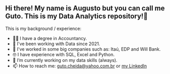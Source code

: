 ## Hi there! My name is Augusto but you can call me Guto. This is my Data Analytics repository!👋

This is my background / experience:
- 👨‍🎓 I have a degree in Accountancy.
- 🎲 I've been working with Data since 2021.
- 🏢 I've worked in some big companies such as: Itaú, EDP and Will Bank.
- 🤓 I have experience with SQL, Excel and Python.
- 🔭 I’m currently working on my data skills (always).
- 📫 How to reach me: guto.cheida@yahoo.com.br or [my LinkedIn](https://www.linkedin.com/in/augusto-cheida-07849012a/)
<!--
**gutocheida/gutocheida** is a ✨ _special_ ✨ repository because its `README.md` (this file) appears on your GitHub profile.

Here are some ideas to get you started:

- 🔭 I’m currently working on ...
- 🌱 I’m currently learning ...
- 👯 I’m looking to collaborate on ...
- 🤔 I’m looking for help with ...
- 💬 Ask me about ...
- 📫 How to reach me: ...
- 😄 Pronouns: ...
- ⚡ Fun fact: ...
-->
